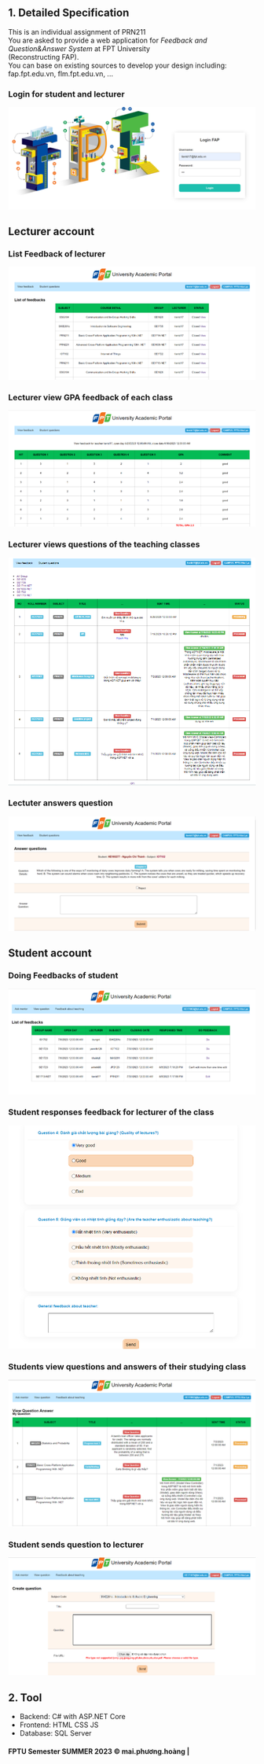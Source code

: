 ## 1. Detailed Specification

This is an individual assignment of PRN211\
You are asked to provide a web application for *Feedback and Question&Answer System* at FPT University\
(Reconstructing FAP).\
You can base on existing sources to develop your design including: fap.fpt.edu.vn, flm.fpt.edu.vn, ...

### Login for student and lecturer 
![LOGIN!](myscreens/login.png)

## Lecturer account
### List Feedback of lecturer

![FEEDBACK-LECTURER!](myscreens/listFeedbackLecturer.png)
### Lecturer view GPA feedback of each class   
![GPA-LECTURER!](myscreens/feedbackGPAlecturer.png)

### Lecturer views questions of the teaching classes  
![QA-LECTURER!](myscreens/listQuestionLecturer.png)

### Lectuter answers question  
![ANSWER-LECTURER!](myscreens/answerQuestionLecturer.png)

## Student account
### Doing Feedbacks of student 
![FEEDBACK-STUDENT!](myscreens/listFeedbackStudent.png)

### Student responses feedback for lecturer of the class  
![GPA-STUDENT!](myscreens/sendFeedbackStudent.png)

### Students view questions and answers of their studying class    
![QA-STUDENT!](myscreens/listQAstudent.png)

### Student sends question to lecturer   
![QUESTION-STUDENT!](myscreens/askQuestionStudent.png)

## 2. Tool
* Backend: C# with ASP.NET Core
* Frontend: HTML CSS JS
* Database: SQL Server


#### FPTU Semester SUMMER 2023 © mai.phương.hoàng |


